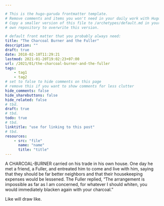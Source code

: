 ```yaml
---

# This is the hugo-garuda frontmatter template.
# Remove comments and items you won't need in your daily work with Hugo.
# Copy a smaller version of this file to /archetypes/default.md in your
# own repository to overwrite this version.

# default front matter that you probably always need:
title: "The Charcoal Burner and the Fuller"
description: ""
draft: true
date: 2018-02-10T11:29:21
lastmod: 2021-01-20T19:02:23+07:00
url: /2021/01/the-charcoal-burner-and-the-fuller
tags:
    - tag1
    - tag2
# set to false to hide comments on this page
# remove this if you want to show comments for less clutter
hide_comments: false
hide_sharebuttons: false
hide_related: false
# tbd.
draft: true
# tbd.
todo: true
# tbd.
linktitle: "use for linking to this post"
# tbd.
resources:
    - src: "file"
      name: "name"
      title: "title"
---
```

A CHARCOAL-BURNER carried on his trade in his own house. One day he met a friend, a Fuller, and entreated him to come and live with him, saying that they should be far better neighbors and that their housekeeping expenses would be lessened. The Fuller replied, “The arrangement is impossible as far as I am concerned, for whatever I should whiten, you would immediately blacken again with your charcoal.”

Like will draw like.

